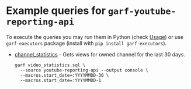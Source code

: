 # Example queries for `garf-youtube-reporting-api`

To execute the queries you may run them in Python (check [Usage](../README.md#usage))
or use `garf-executors` package (install with `pip install garf-executors`).

* [channel_statistics](video_statistics.sql) - Gets views for owned channel for the last 30 days.
  ```
  garf video_statistics.sql \
    --source youtube-reporting-api --output console \
    --macros.start_date=:YYYYMMDD-30 \
    --macros.start_date=:YYYYMMDD-1

